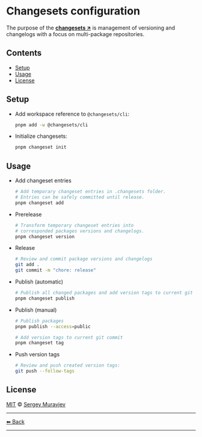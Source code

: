 # Changesets configuration

The purpose of the **[changesets ↗](https://github.com/changesets/changesets)** is management of versioning and changelogs with a focus on multi-package repositories.

## Contents

- [Setup](#setup)
- [Usage](#usage)
- [License](#license)

## Setup

- Add workspace reference to `@changesets/cli`:

  ```sh
  pnpm add -w @changesets/cli
  ```

- Initialize changesets:

  ```sh
  pnpm changeset init
  ```

## Usage

- Add changeset entries

  ```sh
  # Add temporary changeset entries in .changesets folder.
  # Entries can be safely committed until release.
  pnpm changeset add
  ```

- Prerelease

  ```sh
  # Transform temporary changeset entries into
  # corresponded packages versions and changelogs.
  pnpm changeset version
  ```

- Release

  ```sh
  # Review and commit package versions and changelogs
  git add .
  git commit -m "chore: release"
  ```

- Publish (automatic)

  ```sh
  # Publish all changed packages and add version tags to current git commit
  pnpm changeset publish
  ```

- Publish (manual)

  ```sh
  # Publish packages
  pnpm publish --access=public

  # Add version tags to current git commit
  pnpm changeset tag
  ```

- Push version tags

  ```sh
  # Review and push created version tags:
  git push --follow-tags
  ```

## License

[MIT](../../LICENSE) © [Sergey Muravjev](https://github.com/muravjev)

---

[⬅ Back](../../README.md)

---
